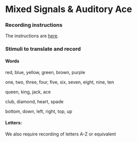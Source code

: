 Mixed Signals & Auditory Ace
==========================

### Recording instructions
The instructions are [here](recording_instr.md).

### Stimuli to translate and record
#### Words
red,
blue,
yellow,
green,
brown,
purple  

one,
two,
three,
four,
five,
six,
seven,
eight,
nine,
ten  

queen,
king,
jack,
ace  

club,
diamond,
heart,
spade  

bottom,
down,
left,
right,
top,
up  

#### Letters:
We also require recording of letters A-Z or equivalent


